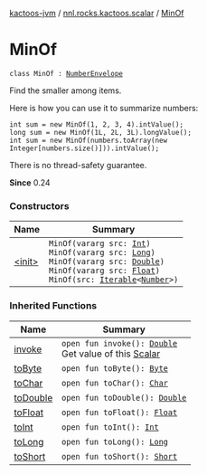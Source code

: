 [kactoos-jvm](../../index.md) / [nnl.rocks.kactoos.scalar](../index.md) / [MinOf](./index.md)

# MinOf

`class MinOf : `[`NumberEnvelope`](../-number-envelope/index.md)

Find the smaller among items.

Here is how you can use it to summarize numbers:

```
int sum = new MinOf(1, 2, 3, 4).intValue();
long sum = new MinOf(1L, 2L, 3L).longValue();
int sum = new MinOf(numbers.toArray(new Integer[numbers.size()])).intValue();
```

There is no thread-safety guarantee.

**Since**
0.24

### Constructors

| Name | Summary |
|---|---|
| [&lt;init&gt;](-init-.md) | `MinOf(vararg src: `[`Int`](https://kotlinlang.org/api/latest/jvm/stdlib/kotlin/-int/index.html)`)`<br>`MinOf(vararg src: `[`Long`](https://kotlinlang.org/api/latest/jvm/stdlib/kotlin/-long/index.html)`)`<br>`MinOf(vararg src: `[`Double`](https://kotlinlang.org/api/latest/jvm/stdlib/kotlin/-double/index.html)`)`<br>`MinOf(vararg src: `[`Float`](https://kotlinlang.org/api/latest/jvm/stdlib/kotlin/-float/index.html)`)`<br>`MinOf(src: `[`Iterable`](https://kotlinlang.org/api/latest/jvm/stdlib/kotlin.collections/-iterable/index.html)`<`[`Number`](https://kotlinlang.org/api/latest/jvm/stdlib/kotlin/-number/index.html)`>)` |

### Inherited Functions

| Name | Summary |
|---|---|
| [invoke](../-number-envelope/invoke.md) | `open fun invoke(): `[`Double`](https://kotlinlang.org/api/latest/jvm/stdlib/kotlin/-double/index.html)<br>Get value of this [Scalar](../../nnl.rocks.kactoos/-scalar/index.md) |
| [toByte](../-number-envelope/to-byte.md) | `open fun toByte(): `[`Byte`](https://kotlinlang.org/api/latest/jvm/stdlib/kotlin/-byte/index.html) |
| [toChar](../-number-envelope/to-char.md) | `open fun toChar(): `[`Char`](https://kotlinlang.org/api/latest/jvm/stdlib/kotlin/-char/index.html) |
| [toDouble](../-number-envelope/to-double.md) | `open fun toDouble(): `[`Double`](https://kotlinlang.org/api/latest/jvm/stdlib/kotlin/-double/index.html) |
| [toFloat](../-number-envelope/to-float.md) | `open fun toFloat(): `[`Float`](https://kotlinlang.org/api/latest/jvm/stdlib/kotlin/-float/index.html) |
| [toInt](../-number-envelope/to-int.md) | `open fun toInt(): `[`Int`](https://kotlinlang.org/api/latest/jvm/stdlib/kotlin/-int/index.html) |
| [toLong](../-number-envelope/to-long.md) | `open fun toLong(): `[`Long`](https://kotlinlang.org/api/latest/jvm/stdlib/kotlin/-long/index.html) |
| [toShort](../-number-envelope/to-short.md) | `open fun toShort(): `[`Short`](https://kotlinlang.org/api/latest/jvm/stdlib/kotlin/-short/index.html) |
